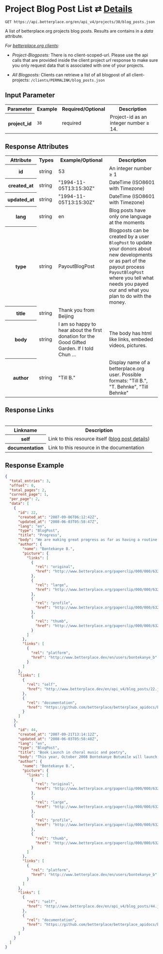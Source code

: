 
# Project Blog Post List ⇄ [Details](blog_post_details.md)

```nginx
GET https://api.betterplace.org/en/api_v4/projects/38/blog_posts.json
```

A list of betterplace.org projects blog posts.
Results are contains in a *data* attribute.

*For [betterplace.org clients](../README.md#client-api):*

* _Project-Blogposts:_ There is no client-scoped-url.
Please use the api calls that are provided inside the client project _url_ response
to make sure you only request data that is associated with one of your projects.

* _All Blogposts:_ Clients can retrieve a list of all blogpost of all client-projects:
`/clients/PERMALINK/blog_posts.json`


## Input Parameter

<table>
  <tr>
    <th>Parameter</th>
    <th>Example</th>
    <th>Required/Optional</th>
    <th>Description</th>
  </tr>
  <tr>
    <th>project_id</th>
    <td><code>38</code></td>
    <td>required</td>
    <td>Project-id as an integer number ≥ 14.</td>
  </tr>
</table>

## Response Attributes

<table>
  <tr>
    <th>Attribute</th>
    <th>Types</th>
    <th>Example/Optional</th>
    <th>Description</th>
  </tr>
  <tr>
    <th>id</th>
    <td>string</td>
    <td>53</td>
    <td>An integer number ≥ 1</td>
  </tr>
  <tr>
    <th>created_at</th>
    <td>string</td>
    <td>"1994-11-05T13:15:30Z"</td>
    <td>DateTime (ISO8601 with Timezone)</td>
  </tr>
  <tr>
    <th>updated_at</th>
    <td>string</td>
    <td>"1994-11-05T13:15:30Z"</td>
    <td>DateTime (ISO8601 with Timezone)</td>
  </tr>
  <tr>
    <th>lang</th>
    <td>string</td>
    <td>en</td>
    <td>Blog posts have only one language at the moments</td>
  </tr>
  <tr>
    <th>type</th>
    <td>string</td>
    <td>PayoutBlogPost</td>
    <td>Blogposts can be created by a user <code>BlogPost</code>
to update your donors about new developments
or as part of the payout process <code>PayoutBlogPost</code>
where you tell what needs you payed our and
what you plan to do with the money.
</td>
  </tr>
  <tr>
    <th>title</th>
    <td>string</td>
    <td>Thank you from Beijing</td>
    <td></td>
  </tr>
  <tr>
    <th>body</th>
    <td>string</td>
    <td>I am so happy to hear about the first donation for the Good Gifted Garden. If I told Chun …</td>
    <td>The body has html like links, embeded videos, pictures.</td>
  </tr>
  <tr>
    <th>author</th>
    <td>string</td>
    <td>"Till B."</td>
    <td>Display name of a betterplace.org user.
Possible formats: "Till B.", "T. Behnke", "Till Behnke"
</td>
  </tr>
</table>

## Response Links
#
<table>
  <tr>
    <th>Linkname</th>
    <th>Description</th>
  </tr>
  <tr>
    <th>self</th>
    <td>Link to this resource itself
(<a href="blog_post_details.md">blog post details</a>)
</td>
  </tr>
  <tr>
    <th>documentation</th>
    <td>Link to this resource in the documentation
</td>
  </tr>
</table>

## Response Example

```json
{
  "total_entries": 3,
  "offset": 0,
  "total_pages": 2,
  "current_page": 1,
  "per_page": 2,
  "data": [
    {
      "id": 22,
      "created_at": "2007-09-06T06:12:42Z",
      "updated_at": "2008-06-03T05:58:47Z",
      "lang": "en",
      "type": "BlogPost",
      "title": "Progress",
      "body": "We are making great progress as far as having a routine and regular turnout to rehearsal.I have spoken to Mudpie. All the outfits will be ready they say by the 25th. The modelling rehearsals begin after September 17th. Dances are looking quite good, the kids just need to rehearse at home so that the whole thing flows and looks finished.\n\n\n\t<p>I have now contacted a costume shop in South Africa and made some lengthy details. She will supply us with all we need from the time we order it in two weeks. Once she has sent me a quotation for her prices, I will readjust the budget accordingly.</p>\n\n\n\t<p>I encountered some problems with the illustrations of the book last week, but managed to solve them. The project is in control which is a great feeling. I am still planning to launch during the first two weekends in October, but if it does not work, we will just start a week later, so all should be well.</p>\n\n\n\t<p>I&#8217;ll keep everyone up to date about the progress.</p>",
      "author": {
        "name": "Bontekanye B.",
        "picture": {
          "links": [
            {
              "rel": "original",
              "href": "http://www.betterplace.org/paperclip/000/000/632/original_Bonty_Botumile.jpg"
            },
            {
              "rel": "large",
              "href": "http://www.betterplace.org/paperclip/000/000/632/big_Bonty_Botumile.png"
            },
            {
              "rel": "profile",
              "href": "http://www.betterplace.org/paperclip/000/000/632/profile_Bonty_Botumile.jpg"
            },
            {
              "rel": "thumb",
              "href": "http://www.betterplace.org/paperclip/000/000/632/thumb_Bonty_Botumile.png"
            }
          ]
        },
        "links": [
          {
            "rel": "platform",
            "href": "http://www.betterplace.dev/en/users/bontekanye_b"
          }
        ]
      },
      "links": [
        {
          "rel": "self",
          "href": "http://www.betterplace.dev/en/api_v4/blog_posts/22.json"
        },
        {
          "rel": "documentation",
          "href": "https://github.com/betterplace/betterplace_apidocs/blob/master/sections/blog_post_details.md"
        }
      ]
    },
    {
      "id": 44,
      "created_at": "2007-09-21T13:14:12Z",
      "updated_at": "2008-06-03T05:58:48Z",
      "lang": "en",
      "type": "BlogPost",
      "title": "Book Launch in choral music and poetry",
      "body": "This year, October 2008 Bontekanye Botumile will launch her third children’s’ book “The Seed Children”.  This story carries a conservation message that encourages children to conserve trees, sensitise them on how their daily actions can damage their environment and teaches them about symbiotic relationships between trees and humans in story form.\n\n\n\t<p>The story has already been tested to international students ranging in age from Four to thirteen in Gaborone -West Wood International School, Broadhurst Primary school, 2008 Maitisong Festival and  Maun based Matshwane Primary School and Okavango International School.</p>\n\n\n\t<p>To further test the book, the exercise of reading a manuscript instead of a book had three objectives:</p>\n\n\n\t<p>teach students the process of  how a book is written and published</p>\n\n\n\t<p>demonstrate how their opinions and comments help the writer edit the story</p>\n\n\n\t<p>create a rite of passage so that they relate to the book in its final product stage.</p>\n\n\n\t<p>a marketing research tool to test the reception of the book on its primary target market. (children and teachers)</p>\n\n\n\t<p> THE LAUNCH FOR THE SEED CHILDREN </p>\n\n\n\t<p> THEME - “Trees are life! Reduce, Reuse, Recycle!”</p>\n\n\n\t<p> SLOGAN : “The next time you give a gift, give a tree or plant!”</p>\n\n\n\t<p>To start the chain of giving trees as gifts, 25 indigenous trees purchased from Government nursery will be given away to 25 children at each launch.</p>\n\n\n\t<p>Like the two previous books, the new book will be launched in a live performance and art fair in Maun, Orapa, Francistown, Sua Pan and Gaborone. The medium of the actual stage performance will be choral music, poetry and drama.</p>\n\n\n\t<p>The performance will be acted out by twenty unemployed youth with talent in choral singing, dancing and acting. In preparation for the launch, they will undergo rigorous training by  professionals in the performing arts for a minimum of six weeks prior to the launch.</p>",
      "author": {
        "name": "Bontekanye B.",
        "picture": {
          "links": [
            {
              "rel": "original",
              "href": "http://www.betterplace.org/paperclip/000/000/632/original_Bonty_Botumile.jpg"
            },
            {
              "rel": "large",
              "href": "http://www.betterplace.org/paperclip/000/000/632/big_Bonty_Botumile.png"
            },
            {
              "rel": "profile",
              "href": "http://www.betterplace.org/paperclip/000/000/632/profile_Bonty_Botumile.jpg"
            },
            {
              "rel": "thumb",
              "href": "http://www.betterplace.org/paperclip/000/000/632/thumb_Bonty_Botumile.png"
            }
          ]
        },
        "links": [
          {
            "rel": "platform",
            "href": "http://www.betterplace.dev/en/users/bontekanye_b"
          }
        ]
      },
      "links": [
        {
          "rel": "self",
          "href": "http://www.betterplace.dev/en/api_v4/blog_posts/44.json"
        },
        {
          "rel": "documentation",
          "href": "https://github.com/betterplace/betterplace_apidocs/blob/master/sections/blog_post_details.md"
        }
      ]
    }
  ]
}
```

